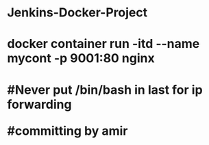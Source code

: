 # Jenkins-Docker-Project


<h1> docker container run -itd --name mycont -p 9001:80  nginx <h1>

#Never put /bin/bash in last for ip forwarding 

#committing by amir
